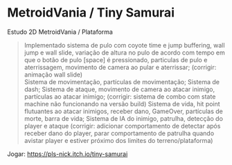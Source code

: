 # MetroidVania / Tiny Samurai
Estudo 2D MetroidVania / Plataforma 
> Implementado sistema de pulo com coyote time e jump buffering, wall jump e wall slide, 
variação de altura no pulo de acordo com tempo em que o botão de pulo [space] é pressionado, 
particulas de pulo e aterrissagem, movimento de camera ao pular e aterrissar; (corrigir: animação wall slide)  
Sistema de movimentação, partículas de movimentação;
Sistema de dash; 
Sistema de ataque, movimento de camera ao atacar inimigo, partículas ao atacar inimigo; (corrigir: sistema de combo com state machine não funcionando na versão build)
Sistema de vida, hit point flutuantes ao atacar inimigos, receber dano, GameOver, partículas de morte, barra de vida;
Sistema de IA do inimigo, patrulha, detecção do player e ataque (corrigir: adicionar comportamento de detectar após receber dano do player, 
parar comportamento de patrulha quando avistar player e estiver próximo dos limites do terreno/plataforma)

Jogar: https://pls-nick.itch.io/tiny-samurai


